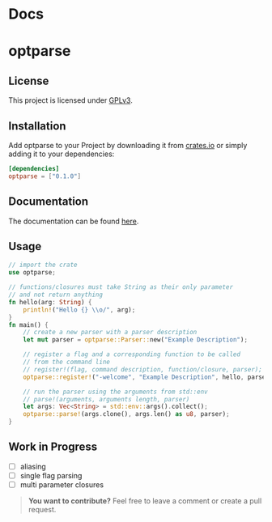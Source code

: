 # Docs

optparse
===

## License
This project is licensed under [GPLv3](https://www.gnu.org/licenses/gpl-3.0.html).

Installation
---
Add optparse to your Project by downloading it from [crates.io](https://crates.io/crates/optparse) or simply adding it to your dependencies:
```toml
[dependencies]
optparse = ["0.1.0"]
```

Documentation
---
The documentation can be found [here](https://docs.rs/optparse/0.1.4/optparse/).

Usage
---
```rust
// import the crate
use optparse;

// functions/closures must take String as their only parameter
// and not return anything
fn hello(arg: String) {
    println!("Hello {} \\o/", arg);
}
fn main() {
    // create a new parser with a parser description
    let mut parser = optparse::Parser::new("Example Description");

    // register a flag and a corresponding function to be called
    // from the command line
    // register!(flag, command description, function/closure, parser);
    optparse::register!("-welcome", "Example Description", hello, parser);

    // run the parser using the arguments from std::env
    // parse!(arguments, arguments length, parser)
    let args: Vec<String> = std::env::args().collect();
    optparse::parse!(args.clone(), args.len() as u8, parser);
}
```

Work in Progress
---
- [ ] aliasing
- [ ] single flag parsing
- [ ] multi parameter closures

> **You want to contribute?** Feel free to leave a comment or create a pull request.
